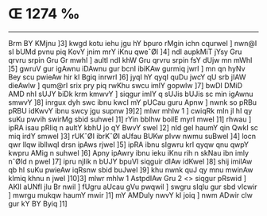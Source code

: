 # Œ 1274 ‰
---
Brm BY KMjnu ]3] kwgd kotu iehu jgu hY bpuro rMgin ichn cqurweI ]
nwn@I sI bUMd pvnu piq KovY jnim mrY iKnu qweˆØI ]4] ndI aupkMiT jYsy Gru
qrvru srpin Gru Gr mwhI ] aultI ndI khW Gru qrvru srpin fsY dUjw
mn mWhI ]5] gwruV gur igAwnu iDAwnu gur bcnI ibiKAw gurmiq jwrI ]
mn qn hyNv Bey scu pwieAw hir kI Bgiq inrwrI ]6] jyqI hY qyqI quDu
jwcY qU srb jIAW dieAwlw ] qum@rI srix pry piq rwKhu swcu imlY gopwlw
]7] bwDI DMiD AMD nhI sUJY biDk krm kmwvY ] siqgur imlY q sUJis
bUJis sc min igAwnu smwvY ]8] inrgux dyh swc ibnu kwcI mY pUCau guru
Apnw ] nwnk so pRBu pRBU idKwvY ibnu swcy jgu supnw ]9]2] mlwr mhlw
1 ] cwiqRk mIn jl hI qy suKu pwvih swirMg sbid suhweI ]1] rYin bbIhw
boilE myrI mweI ]1] rhwau ] ipRA isau pRIiq n aultY kbhU jo qY BwvY
sweI ]2] nId geI haumY qin QwkI sc miq irdY smweI ]3] rUKˆØI
ibrKˆØI aUfau BUKw pIvw nwmu suBweI ]4] locn qwr llqw ibllwqI drsn
ipAws rjweI ]5] ipRA ibnu sIgwru krI qyqw qnu qwpY kwpru AMig n
suhweI ]6] Apny ipAwry ibnu ieku iKnu rih n skNau ibn imly nˆØId n
pweI ]7] ipru njIik n bUJY bpuVI siqguir dIAw idKweI ]8] shij
imilAw qb hI suKu pwieAw iqRsnw sbid buJweI ]9] khu nwnk quJ qy mnu
mwinAw kImiq khnu n jweI ]10]3]
mlwr mhlw 1 AstpdIAw Gru 2
<> siqgur pRswid ]
AKlI aUNfI jlu Br nwil ] fUgru aUcau gVu pwqwil ] swgru sIqlu gur
sbd vIcwir ] mwrgu mukqw haumY mwir ]1] mY AMDuly nwvY kI joiq ] nwm
ADwir clw gur kY BY Byiq ]1]
####
